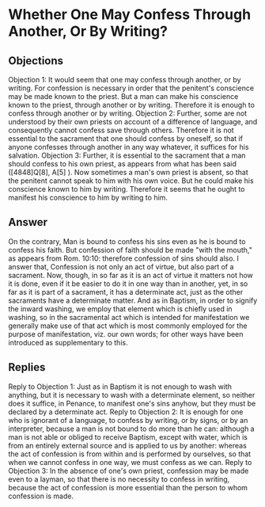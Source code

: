 # Whether One May Confess Through Another, Or By Writing?
## Objections
Objection 1: It would seem that one may confess through another, or by writing. For confession is necessary in order that the penitent's conscience may be made known to the priest. But a man can make his conscience known to the priest, through another or by writing. Therefore it is enough to confess through another or by writing.
Objection 2: Further, some are not understood by their own priests on account of a difference of language, and consequently cannot confess save through others. Therefore it is not essential to the sacrament that one should confess by oneself, so that if anyone confesses through another in any way whatever, it suffices for his salvation.
Objection 3: Further, it is essential to the sacrament that a man should confess to his own priest, as appears from what has been said ([4848]Q[8], A[5] ). Now sometimes a man's own priest is absent, so that the penitent cannot speak to him with his own voice. But he could make his conscience known to him by writing. Therefore it seems that he ought to manifest his conscience to him by writing to him.
## Answer
On the contrary, Man is bound to confess his sins even as he is bound to confess his faith. But confession of faith should be made "with the mouth," as appears from Rom. 10:10: therefore confession of sins should also.
I answer that, Confession is not only an act of virtue, but also part of a sacrament. Now, though, in so far as it is an act of virtue it matters not how it is done, even if it be easier to do it in one way than in another, yet, in so far as it is part of a sacrament, it has a determinate act, just as the other sacraments have a determinate matter. And as in Baptism, in order to signify the inward washing, we employ that element which is chiefly used in washing, so in the sacramental act which is intended for manifestation we generally make use of that act which is most commonly employed for the purpose of manifestation, viz. our own words; for other ways have been introduced as supplementary to this.
## Replies
Reply to Objection 1: Just as in Baptism it is not enough to wash with anything, but it is necessary to wash with a determinate element, so neither does it suffice, in Penance, to manifest one's sins anyhow, but they must be declared by a determinate act.
Reply to Objection 2: It is enough for one who is ignorant of a language, to confess by writing, or by signs, or by an interpreter, because a man is not bound to do more than he can: although a man is not able or obliged to receive Baptism, except with water, which is from an entirely external source and is applied to us by another: whereas the act of confession is from within and is performed by ourselves, so that when we cannot confess in one way, we must confess as we can.
Reply to Objection 3: In the absence of one's own priest, confession may be made even to a layman, so that there is no necessity to confess in writing, because the act of confession is more essential than the person to whom confession is made.